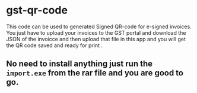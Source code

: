 # gst-qr-code

This code can be used to generated Signed QR-code for e-signed invoices. You just have to upload your invoices to the GST portal and download the JSON of the invoicce and then upload that file in this app and you will get the QR code saved and ready for print .

## No need to install anything just run the `import.exe` from the rar file and you are good to go.
